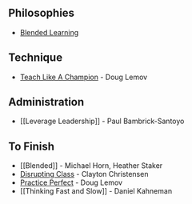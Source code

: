 ## Philosophies

* [Blended Learning](Blended-Learning)

## Technique

* [Teach Like A Champion](Teach-Like-A-Champion) - Doug Lemov

## Administration

* [[Leverage Leadership]] - Paul Bambrick-Santoyo

## To Finish

* [[Blended]] - Michael Horn, Heather Staker
* [Disrupting Class](Disrupting-Class) - Clayton Christensen
* [Practice Perfect](Practice-Perfect) - Doug Lemov
* [[Thinking Fast and Slow]] - Daniel Kahneman

